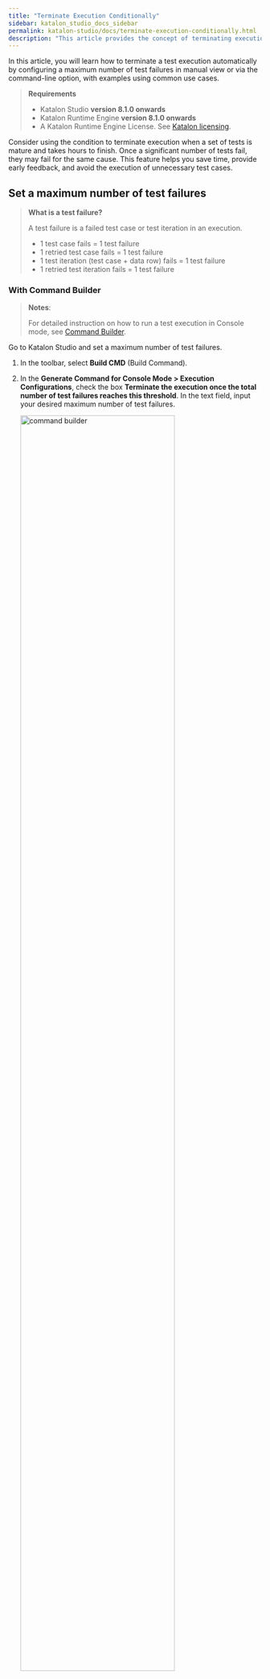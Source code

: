 ```yaml
---
title: "Terminate Execution Conditionally"
sidebar: katalon_studio_docs_sidebar
permalink: katalon-studio/docs/terminate-execution-conditionally.html
description: "This article provides the concept of terminating execution conditionally and the tutorial on common use cases."
---
```

In this article, you will learn how to terminate a test execution automatically by configuring a maximum number of test failures in manual view or via the command-line option, with examples using common use cases.

>**Requirements**
>
>- Katalon Studio **version 8.1.0 onwards**
>- Katalon Runtime Engine **version 8.1.0 onwards**
>- A Katalon Runtime Engine License. See [Katalon licensing](https://docs.katalon.com/katalon-studio/docs/license.html).

Consider using the condition to terminate execution when a set of tests is mature and takes hours to finish. Once a significant number of tests fail, they may fail for the same cause. This feature helps you save time, provide early feedback, and avoid the execution of unnecessary test cases.

## Set a maximum number of test failures

>**What is a test failure?**
>
>A test failure is a failed test case or test iteration in an execution.
>
>- 1 test case fails = 1 test failure
>- 1 retried test case fails = 1 test failure
>- 1 test iteration (test case + data row) fails = 1 test failure
>- 1 retried test iteration fails = 1 test failure

### With Command Builder

>**Notes**:
>
>For detailed instruction on how to run a test execution in Console mode, see [Command Builder](https://docs.katalon.com/katalon-studio/docs/console-mode-execution.html#command-builder).

 Go to Katalon Studio and set a maximum number of test failures.
 
 1. In the toolbar, select **Build CMD** (Build Command).

 2. In the **Generate Command for Console Mode > Execution Configurations**, check the box **Terminate the execution once the total number of test failures reaches this threshold**. In the text field, input your desired maximum number of test failures.

 	<img src="https://github.com/katalon-studio/docs-images/raw/master/katalon-studio/docs/condition-to-stop/condition%20to%20stop%20-%202.png" alt="command builder" width=80%>

	>**Notes**:
	>
	> The maximum test cases failure must be greater than 0 and a natural number (1, 2, 3...). Otherwise, Katalon Studio will not start the execution.

 3. After you are done with the configuration, click **Generate command**. A command containing the `-maxFailedTests` option is generated.
 
	Copy the generated command to use in Console mode.

	<img src="https://github.com/katalon-studio/docs-images/raw/master/katalon-studio/docs/condition-to-stop/generate%20command%201.png" width=70%>

	You can also execute the test with the property file. To save the property file in the **Execution Configurations** dialog, click **Generate property file > Save**.

### With Command-line option

Use the command-line option: ``-maxFailedTests=T``, where T is the maximum number of test failures.

<img src="https://github.com/katalon-studio/docs-images/raw/master/katalon-studio/docs/condition-to-stop/Command-line-2.png" width=100%>

See [Katalonc command-line option](https://docs.katalon.com/katalon-studio/docs/console-mode-execution.html#automatically-updating-webdriver-option) for the list of common command-line options supported.

## Report Incomplete Test Suite

When a test suite has at least 1 test case **Not Run**, the final status of that test suite is marked **Incomplete**.

For test suites marked **Incomplete** or **Not started yet**, Katalon Studio automatically sends attachments to TestOps after execution ends. The reports include the execution logs and JUnit Reports.

Test suites marked **Incomplete** or **Not started yet** and the attachments of the test suite execution cannot be uploaded to 3rd-party tools (qTest, JIRA, Slack, Azure DevOps Test Plans, TestRail).

## Troubleshoot

When a test suite or test suite collection is terminated, you can find the test suite or test suite collection reference ID and the maximum number of test failures in the execution log.

<img src="https://github.com/katalon-studio/docs-images/raw/master/katalon-studio/docs/condition-to-stop/Execution%20log.png" alt="execution log" width=100%>

This applies to either sequential or parallel mode execution. You can check which test execution was terminated and why. You can also see the report in the manual view of Katalon Studio. See also [View and Customize Execution Log](https://docs.katalon.com/katalon-studio/docs/working-with-execution-log.html).

## Common Use Cases

Below are three example use cases to illustrate how the parameter works:

- In the case of a test suite execution.
- In the case of a test suite collection executed in sequential mode.
- In the case of a test suite collection executed in parallel mode.

### Terminate Test Suite Execution

In this section, we outline an example execution of a test suite with this parameter.

- Given that you have a test suite that has 10 test cases.

	<img src="https://github.com/katalon-studio/docs-images/raw/master/katalon-studio/docs/condition-to-stop/Test%20suite%20UC%201.png" alt="Test Suites" width="80%">

- You want to stop the test suite after 4 test failures. Set T = 4.

	**Configure in Command Builder**

	<img src="https://github.com/katalon-studio/docs-images/raw/master/katalon-studio/docs/condition-to-stop/terminate.png" alt="command builder" width="80%">

	<img src="https://github.com/katalon-studio/docs-images/raw/master/katalon-studio/docs/condition-to-stop/command%20UC%201.png" alt="execution log" width="70%">

	**Execute in Console Mode**

- The test suite is terminated once the number of failures becomes 4. The execution ends, and the rest test cases do not run.

	<img src="https://github.com/katalon-studio/docs-images/raw/master/katalon-studio/docs/condition-to-stop/Test%20log%20result%20-%20UC%201.png" width="90%" alt="info">

- Katalon Studio generates a report in JUnit, HTML, PDF, and CSV format. The report does not show information for test cases that were not run.

	<img src="https://github.com/katalon-studio/docs-images/raw/master/katalon-studio/docs/condition-to-stop/Test%20Result%20in%20KS%20-%20UC%201.png" width="80%" alt="report in Katalon Studio">

	>See also [Test Suite and Test Suite Collection Reports](https://docs.katalon.com/katalon-studio/docs/test-suite-report.html#test-suite-report).

### Terminate Test Suite Collection Executed In Sequential Mode

- Given that you have 5 test suites, each test suite has 10 test cases. You want to stop the test suite collection after 20 test failures. Set T = 20.

- The test suite collection executes in sequential mode and is terminated once the number of failures becomes 20. The rest test cases in the terminated test suite and the rest test suite do not run.

	<img src="https://github.com/katalon-studio/docs-images/raw/master/katalon-studio/docs/condition-to-stop/Report%20TSC%20UC2.png" alt="report test suite collection" width=100%>

- Katalon Studio generates a report in JUnit, HTML, PDF, and CSV format. The report does not show information for test cases and test suites that were not run.

	> Learn more about how to create and execute a [Test Suite Collection](https://docs.katalon.com/katalon-studio/docs/test-suite-collection.html#manage-execution-information).

### Terminate Test Suite Collection Executed In Parallel Mode

- Given that you have a test suite collection that has 5 test suites with 3 parallel instances. You want to stop the test suite collection after 20 test failures. Set T = 20.

	>**Notes**:
	>
	>- Instances is the number of test suites you set to run at the same time.
	>
	>- T is the maximum number of test case failures (threshold).

- When the test suite begins execution, the first 3 test suites run at the same time with T = 20 in each test suite.

- The test suite collection is terminated once the total number of failures becomes 20. The rest test cases in the terminated test suite and the rest test suite do not run. However, the currently running test suites will not be terminated.

	<img src="https://github.com/katalon-studio/docs-images/raw/master/katalon-studio/docs/condition-to-stop/Report%20UC%203.png" alt="report test suite collection in parallel mode" width="100%">

- Katalon Studio generates a report in JUnit, HTML, PDF, and CSV format. The report does not show information for test cases and test suites that were not run.